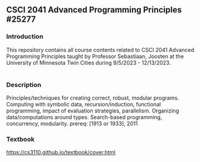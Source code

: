 ## CSCI 2041 Advanced Programming Principles #25277

### Introduction
This repository contains all course contents related to CSCI 2041 Advanced Programming Principles taught by Professor Sebastiaan, Joosten at the University of Minnesota Twin Cities during 9/5/2023 - 12/13/2023. <br><br>

### Description
Principles/techniques for creating correct, robust, modular programs. Computing with symbolic data, recursion/induction, functional programming, impact of evaluation strategies, parallelism. Organizing data/computations around types. Search-based programming, concurrency, modularity. prereq: [1913 or 1933], 2011

### Textbook
https://cs3110.github.io/textbook/cover.html




